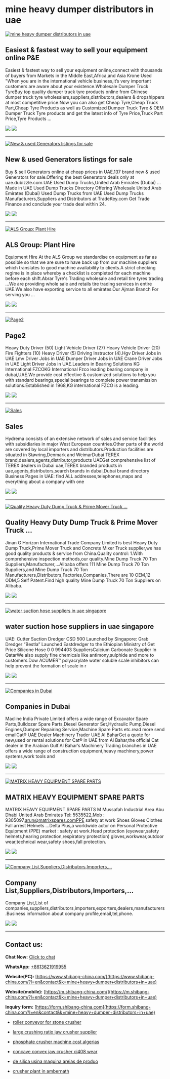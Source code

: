 # mine heavy dumper distributors in uae

<a href="https://swt.shibang-china.com/?l=en&img&k=mine+heavy+dumper+distributors+in+uae" target="_blank">![mine heavy dumper distributors in uae](http://static.shibang-china.com/all-800x300/517.jpg)</a>

## Easiest &amp; fastest way to sell your equipment online P&amp;E
Easiest &amp; fastest way to sell your equipment online,connect with thousands of buyers from Markets in the Middle East,Africa,and Asia Krone Used &quot;When you are in the international vehicle business,it’s very important customers are aware about your existence.Wholesale Dumper Truck TyreBuy top quality dumper truck tyre products online from Chinese dumper truck tyre wholesalers,suppliers,distributors,dealers &amp; dropshippers at most competitive price.Now you can also get Cheap Tyre,Cheap Truck Part,Cheap Tyre Products as well as Customized Dumper Truck Tyre &amp; OEM Dumper Truck Tyre products and get the latest info of Tyre Price,Truck Part Price,Tyre Products …


<a href="https://whatsapp.shibangsoft.com/WhatsApp.php" target="_blank" title="WhatsApp">![](http://static.shibang-china.com/icon/whatsapp.png)</a> <a href="https://swt.shibang-china.com/?l=en&icon&k=mine+heavy+dumper+distributors+in+uae" target="_blank">![](http://static.shibang-china.com/icon/chat-en.png)</a>

---

<a href="https://swt.shibang-china.com/?l=en&img&k=mine+heavy+dumper+distributors+in+uae" target="_blank">![New &amp; used Generators listings for sale](http://static.shibang-china.com/all-800x300/827.jpg)</a>

## New &amp; used Generators listings for sale
Buy &amp; sell Generators online at cheap prices in UAE.137 brand new &amp; used Generators for sale.Offering the best Generators deals only at uae.dubizzle.com.UAE Used Dump Trucks,United Arab Emirates (Dubai) …Made in UAE Used Dump Trucks Directory Offering Wholesale United Arab Emirates (Dubai) Used Dump Trucks from UAE Used Dump Trucks Manufacturers,Suppliers and Distributors at TradeKey.com Get Trade Finance and conclude your trade deal within 24.


<a href="https://whatsapp.shibangsoft.com/WhatsApp.php" target="_blank" title="WhatsApp">![](http://static.shibang-china.com/icon/whatsapp.png)</a> <a href="https://swt.shibang-china.com/?l=en&icon&k=mine+heavy+dumper+distributors+in+uae" target="_blank">![](http://static.shibang-china.com/icon/chat-en.png)</a>

---

<a href="https://swt.shibang-china.com/?l=en&img&k=mine+heavy+dumper+distributors+in+uae" target="_blank">![ALS Group: Plant Hire](http://static.shibang-china.com/all-800x300/801.jpg)</a>

## ALS Group: Plant Hire
Equipment Hire At the ALS Group we standardise on equipment as far as possible so that we are sure to have back up from our machine suppliers which translates to good machine availability to clients.A strict checking regime is in place whereby a checklist is completed for each machine before each shift.Abrar Tyre's Trading wholesale and retail tire tyres trading …We are providing whole sale and retails tire trading services in entire UAE.We also have exporting service to all emirates.Our Ajman Branch For serving you …


<a href="https://whatsapp.shibangsoft.com/WhatsApp.php" target="_blank" title="WhatsApp">![](http://static.shibang-china.com/icon/whatsapp.png)</a> <a href="https://swt.shibang-china.com/?l=en&icon&k=mine+heavy+dumper+distributors+in+uae" target="_blank">![](http://static.shibang-china.com/icon/chat-en.png)</a>

---

<a href="https://swt.shibang-china.com/?l=en&img&k=mine+heavy+dumper+distributors+in+uae" target="_blank">![Page2](http://static.shibang-china.com/all-800x300/1307.jpg)</a>

## Page2
Heavy Duty Driver (50) Light Vehicle Driver (27) Heavy Vehicle Driver (20) Fire Fighters (10) Heavy Driver (5) Driving Instructor (4).Hgv Driver Jobs in UAE Lmv Driver Jobs in UAE Dumper Driver Jobs in UAE Crane Driver Jobs in UAE Light Driver Jobs in UAE.Leaders in Bearing Solutions KG International FZCOKG International Fzco leading bearing company in dubai,UAE.We provide cost effective &amp; customized solutions to help you with standard bearings,special bearings to complete power transmission solutions.Established in 1968,KG international FZCO is a leading.


<a href="https://whatsapp.shibangsoft.com/WhatsApp.php" target="_blank" title="WhatsApp">![](http://static.shibang-china.com/icon/whatsapp.png)</a> <a href="https://swt.shibang-china.com/?l=en&icon&k=mine+heavy+dumper+distributors+in+uae" target="_blank">![](http://static.shibang-china.com/icon/chat-en.png)</a>

---

<a href="https://swt.shibang-china.com/?l=en&img&k=mine+heavy+dumper+distributors+in+uae" target="_blank">![Sales](http://static.shibang-china.com/all-800x300/1360.jpg)</a>

## Sales
Hydrema consists of an extensive network of sales and service facilities with subsidiaries in major West European countries.Other parts of the world are covered by local importers and distributors.Production facilities are situated in St&#248;vring,Denmark and WeimarDubai TEREX brand,dealers,agents,distributor,products UAEGet comprehensive list of TEREX dealers in Dubai uae,TEREX branded products in uae,agents,distributors,search brands in dubai,Dubai brand directory Business Pages in UAE: find ALL addresses,telephones,maps and everything about a company with one


<a href="https://whatsapp.shibangsoft.com/WhatsApp.php" target="_blank" title="WhatsApp">![](http://static.shibang-china.com/icon/whatsapp.png)</a> <a href="https://swt.shibang-china.com/?l=en&icon&k=mine+heavy+dumper+distributors+in+uae" target="_blank">![](http://static.shibang-china.com/icon/chat-en.png)</a>

---

<a href="https://swt.shibang-china.com/?l=en&img&k=mine+heavy+dumper+distributors+in+uae" target="_blank">![Quality Heavy Duty Dump Truck &amp; Prime Mover Truck …](http://static.shibang-china.com/all-800x300/1270.jpg)</a>

## Quality Heavy Duty Dump Truck &amp; Prime Mover Truck …
Jinan G Horizon International Trade Company Limited is best Heavy Duty Dump Truck,Prime Mover Truck and Concrete Mixer Truck supplier,we has good quality products &amp; service from China.Quality control: 1.With comprehensive inspection methods,our quality.Mine Dump Truck 70 Ton Suppliers,Manufacturer,…Alibaba offers 111 Mine Dump Truck 70 Ton Suppliers,and Mine Dump Truck 70 Ton Manufacturers,Distributors,Factories,Companies.There are 10 OEM,12 ODM,5 Self Patent.Find high quality Mine Dump Truck 70 Ton Suppliers on Alibaba.


<a href="https://whatsapp.shibangsoft.com/WhatsApp.php" target="_blank" title="WhatsApp">![](http://static.shibang-china.com/icon/whatsapp.png)</a> <a href="https://swt.shibang-china.com/?l=en&icon&k=mine+heavy+dumper+distributors+in+uae" target="_blank">![](http://static.shibang-china.com/icon/chat-en.png)</a>

---

<a href="https://swt.shibang-china.com/?l=en&img&k=mine+heavy+dumper+distributors+in+uae" target="_blank">![water suction hose suppliers in uae singapore](http://static.shibang-china.com/all-800x300/356.jpg)</a>

## water suction hose suppliers in uae singapore
UAE: Cutter Suction Dredger CSD 500 Launched by Singapore: Grab Dredger “Bestla” Launched Eastdredger to the Ethiopian Ministry of Get Price Silicone Hose 0 0 994403 SuppliersCalcium Carbonate Supplier In QatarWe also supply fine chemicals like antimony,sulphide and more to customers.Dow ACUMER™ polyacrylate water soluble scale inhibitors can help prevent the formation of scale in r


<a href="https://whatsapp.shibangsoft.com/WhatsApp.php" target="_blank" title="WhatsApp">![](http://static.shibang-china.com/icon/whatsapp.png)</a> <a href="https://swt.shibang-china.com/?l=en&icon&k=mine+heavy+dumper+distributors+in+uae" target="_blank">![](http://static.shibang-china.com/icon/chat-en.png)</a>

---

<a href="https://swt.shibang-china.com/?l=en&img&k=mine+heavy+dumper+distributors+in+uae" target="_blank">![Companies in Dubai](http://static.shibang-china.com/all-800x300/47.jpg)</a>

## Companies in Dubai
Macline India Private Limited offers a wide range of Excavator Spare Parts,Bulldozer Spare Parts,Diesel Generator Set,Hydraulic Pump,Diesel Engines,Dumper Repairing Service,Machine Spare Parts etc.read more send emailCat&#174; UAE Dealer Machinery Trader UAE Al BaharGet a quote for new,used or rental solutions for Cat&#174; in UAE from Al Bahar,the official Cat dealer in the Arabian Gulf.Al Bahar’s Machinery Trading branches in UAE offers a wide range of construction equipment,heavy machinery,power systems,work tools and


<a href="https://whatsapp.shibangsoft.com/WhatsApp.php" target="_blank" title="WhatsApp">![](http://static.shibang-china.com/icon/whatsapp.png)</a> <a href="https://swt.shibang-china.com/?l=en&icon&k=mine+heavy+dumper+distributors+in+uae" target="_blank">![](http://static.shibang-china.com/icon/chat-en.png)</a>

---

<a href="https://swt.shibang-china.com/?l=en&img&k=mine+heavy+dumper+distributors+in+uae" target="_blank">![MATRIX HEAVY EQUIPMENT SPARE PARTS](http://static.shibang-china.com/all-800x300/182.jpg)</a>

## MATRIX HEAVY EQUIPMENT SPARE PARTS
MATRIX HEAVY EQUIPMENT SPARE PARTS M Mussafah Industrial Area Abu Dhabi United Arab Emirates Tel: 5535522,Mob : 9305097,arun@matrixspares.comPPE safety at work Shoes Gloves Clothes Fall arrest Helmets …Delta Plus,a worldwide actor on Personal Protective Equipment (PPE) market : safety at work.Head protection (eyewear,safety helmets,hearing protection,respiratory protection) gloves,workwear,outdoor wear,technical wear,safety shoes,fall protection.


<a href="https://whatsapp.shibangsoft.com/WhatsApp.php" target="_blank" title="WhatsApp">![](http://static.shibang-china.com/icon/whatsapp.png)</a> <a href="https://swt.shibang-china.com/?l=en&icon&k=mine+heavy+dumper+distributors+in+uae" target="_blank">![](http://static.shibang-china.com/icon/chat-en.png)</a>

---

<a href="https://swt.shibang-china.com/?l=en&img&k=mine+heavy+dumper+distributors+in+uae" target="_blank">![Company List,Suppliers,Distributors,Importers,…](http://static.shibang-china.com/all-800x300/261.jpg)</a>

## Company List,Suppliers,Distributors,Importers,…
Company List,List of companies,suppliers,distributors,importers,exporters,dealers,manufacturers.Business information about company profile,email,tel,phone.

<a href="https://whatsapp.shibangsoft.com/WhatsApp.php" target="_blank" title="WhatsApp">![](http://static.shibang-china.com/icon/whatsapp.png)</a> <a href="https://swt.shibang-china.com/?l=en&icon&k=mine+heavy+dumper+distributors+in+uae" target="_blank">![](http://static.shibang-china.com/icon/chat-en.png)</a>

---
## Contact us:

**Chat Now:** [Click to chat](https://swt.shibang-china.com?l=en&contact&k=mine+heavy+dumper+distributors+in+uae)

**WhatsApp:**  [+8613621919955](https://whatsapp.shibangsoft.com/WhatsApp.php)

**Website(PC):** [https://www.shibang-china.com/](https://www.shibang-china.com/?l=en&contact&k=mine+heavy+dumper+distributors+in+uae)

**Website(mobile):** [https://m.shibang-china.com/](https://m.shibang-china.com/?l=en&contact&k=mine+heavy+dumper+distributors+in+uae)

**Inquiry form:** [https://form.shibang-china.com](https://form.shibang-china.com?l=en&contact&k=mine+heavy+dumper+distributors+in+uae)

* [roller conveyor for stone crusher](../170/roller%20conveyor%20for%20stone%20crusher.md)

* [large crushing ratio jaw crusher supplier](../170/large%20crushing%20ratio%20jaw%20crusher%20supplier.md)

* [phosphate crusher machine cost algerias](../169/phosphate%20crusher%20machine%20cost%20algerias.md)

* [concave convex jaw crusher cj408 wear](../169/concave%20convex%20jaw%20crusher%20cj408%20wear.md)

* [de silica usina maquina areias de produo](../163/de%20silica%20usina%20maquina%20areias%20de%20produo.md)

* [crusher plant in ambernath](../166/crusher%20plant%20in%20ambernath.md)